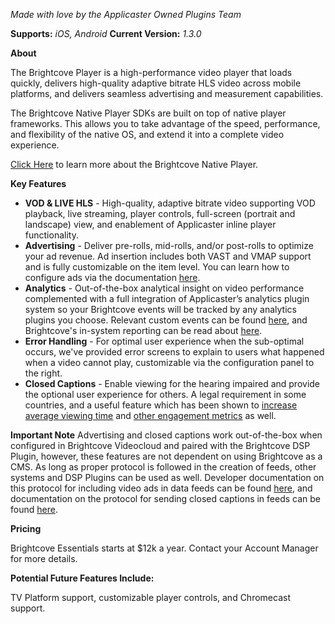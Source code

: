 *Made with love by the Applicaster Owned Plugins Team*

**Supports:** *iOS, Android*
**Current Version:** *1.3.0*

__**About**__

The Brightcove Player is a high-performance video player that loads quickly, delivers high-quality adaptive bitrate HLS video across mobile platforms, and delivers seamless advertising and measurement capabilities.

The Brightcove Native Player SDKs are built on top of native player frameworks. This allows you to take advantage of the speed, performance, and flexibility of the native OS, and extend it into a complete video experience. 

[Click Here](https://www.brightcove.com/en/player) to learn more about the Brightcove Native Player. 

__**Key Features**__
* **VOD & LIVE HLS** - High-quality, adaptive bitrate video supporting VOD playback, live streaming, player controls, full-screen (portrait and landscape) view, and enablement of Applicaster inline player functionality.
* **Advertising** - Deliver pre-rolls, mid-rolls, and/or post-rolls to optimize your ad revenue. Ad insertion includes both VAST and VMAP support and is fully customizable on the item level. You can learn how to configure ads via the documentation [here](https://applicaster.zendesk.com/hc/en-us/articles/360023208871-Configuring-Video-Ads-in-Brightcove).
* **Analytics** -  Out-of-the-box analytical insight on video performance complemented with a full integration of Applicaster’s analytics plugin system so your Brightcove events will be tracked by any analytics plugins you choose. Relevant custom events can be found [here](https://docs.google.com/spreadsheets/d/1OfAQyb6cHvmqySzdFvXfBg-f73U0VwQIPg-YKNgdvcw/edit?usp=sharing), and Brightcove's in-system reporting can be read about [here](https://www.brightcove.com/en/online-video-platform/analytics).
* **Error Handling** - For optimal user experience when the sub-optimal occurs, we've provided error screens to explain to users what happened when a video cannot play, customizable via the configuration panel to the right.
* **Closed Captions** - Enable viewing for the hearing impaired and provide the optional user experience for others. A legal requirement in some countries, and a useful feature which has been shown to [increase average viewing time](https://www.rev.com/blog/reasons-to-use-closed-caption-in-videos) and [other engagement metrics](https://www.3playmedia.com/2014/04/11/interview-tim-schmoyer-adding-captions-youtube-videos-increase-views-engagement/) as well.

__**Important Note**__
Advertising and closed captions work out-of-the-box when configured in Brightcove Videocloud and paired with the Brightcove DSP Plugin, however, these features are not dependent on using Brightcove as a CMS. As long as proper protocol is followed in the creation of feeds, other systems and DSP Plugins can be used as well. Developer documentation on this protocol for including video ads in data feeds can be found [here](https://developer.applicaster.com/player/ads-in-datasource.html), and documentation on the protocol for sending closed captions in feeds can be found [here](https://developer.applicaster.com/player/text-tracks-from-dsp.html). 

__**Pricing**__

Brightcove Essentials starts at $12k a year. Contact your Account Manager for more details.

__**Potential Future Features Include:**__

TV Platform support, customizable player controls, and Chromecast support.
